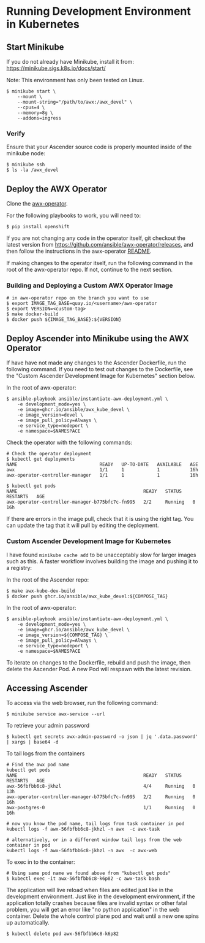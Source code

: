 # Running Development Environment in Kubernetes

## Start Minikube

If you do not already have Minikube, install it from:
https://minikube.sigs.k8s.io/docs/start/

Note: This environment has only been tested on Linux.

```
$ minikube start \
    --mount \
    --mount-string="/path/to/awx:/awx_devel" \
    --cpus=4 \
    --memory=8g \
    --addons=ingress
```

### Verify

Ensure that your Ascender source code is properly mounted inside of the minikube node:

```
$ minikube ssh
$ ls -la /awx_devel
```

## Deploy the AWX Operator

Clone the [awx-operator](https://github.com/ansible/awx-operator).

For the following playbooks to work, you will need to:

```
$ pip install openshift
```

If you are not changing any code in the operator itself, git checkout the latest version from https://github.com/ansible/awx-operator/releases, and then follow the instructions in the awx-operator [README](https://github.com/ansible/awx-operator#basic-install).

If making changes to the operator itself, run the following command in the root
of the awx-operator repo. If not, continue to the next section.

### Building and Deploying a Custom AWX Operator Image

```
# in awx-operator repo on the branch you want to use
$ export IMAGE_TAG_BASE=quay.io/<username>/awx-operator
$ export VERSION=<custom-tag>
$ make docker-build
$ docker push ${IMAGE_TAG_BASE}:${VERSION}
```

## Deploy Ascender into Minikube using the AWX Operator

If have have not made any changes to the Ascender Dockerfile, run the following
command. If you need to test out changes to the Dockerfile, see the
"Custom Ascender Development Image for Kubernetes" section below.

In the root of awx-operator:

```
$ ansible-playbook ansible/instantiate-awx-deployment.yml \
    -e development_mode=yes \
    -e image=ghcr.io/ansible/awx_kube_devel \
    -e image_version=devel \
    -e image_pull_policy=Always \
    -e service_type=nodeport \
    -e namespace=$NAMESPACE
```
Check the operator with the following commands:

```
# Check the operator deployment
$ kubectl get deployments
NAME                              READY   UP-TO-DATE   AVAILABLE   AGE
awx                               1/1     1            1           16h
awx-operator-controller-manager   1/1     1            1           16h

$ kubectl get pods
NAME                                              READY   STATUS    RESTARTS   AGE
awx-operator-controller-manager-b775bfc7c-fn995   2/2     Running   0          16h
```

If there are errors in the image pull, check that it is using the right tag. You can update the tag that it will pull by editing the deployment.

### Custom Ascender Development Image for Kubernetes

I have found `minikube cache add` to be unacceptably slow for larger images such
as this. A faster workflow involves building the image and pushing it to a
registry:

In the root of the Ascender repo:

```
$ make awx-kube-dev-build
$ docker push ghcr.io/ansible/awx_kube_devel:${COMPOSE_TAG}
```

In the root of awx-operator:

```
$ ansible-playbook ansible/instantiate-awx-deployment.yml \
    -e development_mode=yes \
    -e image=ghcr.io/ansible/awx_kube_devel \
    -e image_version=${COMPOSE_TAG} \
    -e image_pull_policy=Always \
    -e service_type=nodeport \
    -e namespace=$NAMESPACE
```

To iterate on changes to the Dockerfile, rebuild and push the image, then delete
the Ascender Pod. A new Pod will respawn with the latest revision.

## Accessing Ascender

To access via the web browser, run the following command:
```
$ minikube service awx-service --url
```

To retrieve your admin password
```
$ kubectl get secrets awx-admin-password -o json | jq '.data.password' | xargs | base64 -d
```

To tail logs from the containers
```
# Find the awx pod name
kubectl get pods
NAME                                              READY   STATUS    RESTARTS   AGE
awx-56fbfbb6c8-jkhzl                              4/4     Running   0          13h
awx-operator-controller-manager-b775bfc7c-fn995   2/2     Running   0          16h
awx-postgres-0                                    1/1     Running   0          16h

# now you know the pod name, tail logs from task container in pod
kubectl logs -f awx-56fbfbb6c8-jkhzl -n awx  -c awx-task

# alternatively, or in a different window tail logs from the web container in pod
kubectl logs -f awx-56fbfbb6c8-jkhzl -n awx  -c awx-web
```

To exec in to the container:
```
# Using same pod name we found above from "kubectl get pods"
$ kubectl exec -it awx-56fbfbb6c8-k6p82 -c awx-task bash
```

The application will live reload when files are edited just like in the development environment. Just like in the development environment, if the application totally crashes because files are invalid syntax or other fatal problem, you will get an error like "no python application" in the web container. Delete the whole control plane pod and wait until a new one spins up automatically.
```
$ kubectl delete pod awx-56fbfbb6c8-k6p82
```
